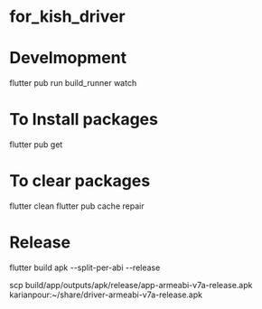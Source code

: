 # for_kish_driver


# Develmopment

flutter pub run build_runner watch

# To Install packages
flutter pub get

# To clear packages
flutter clean
flutter pub cache repair

# Release

flutter build apk --split-per-abi --release

scp build/app/outputs/apk/release/app-armeabi-v7a-release.apk karianpour:~/share/driver-armeabi-v7a-release.apk
